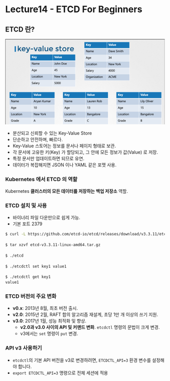 # Lecture14 - ETCD For Beginners

## ETCD 란?

![스크린샷 2025-07-30 오전 8.41.51.png](./img/lecture14_1.png)

- 분산되고 신뢰할 수 있는 Key-Value Store
- 단순하고 안전하며, 빠르다.
- Key-Value 스토어는 정보를 문서나 페이지 형태로 보관.
- 각 문서에 고유한 키(Key) 가 할당되고, 그 안에 모든 정보가 값(Value) 로 저장.
- 특정 문서만 업데이트하면 되므로 유연.
- 데이터가 복잡해지면 JSON 이나 YAML 같은 포맷 사용.

### Kubernetes 에서 ETCD 의 역할

Kubernetes **클러스터의 모든 데이터를 저장하는 백업 저장소** 역할.

### ETCD 설치 및 사용

- 바이너리 파일 다운만으로 쉽게 가능.
- 기본 포트 2379

```bash
$ curl -L https://github.com/etcd-io/etcd/releases/download/v3.3.11/etcd-v3.3.11-linux-amd64.tar.gz -o etcd-v3.3.11-linux-amd64.tar.gz

$ tar xzvf etcd-v3.3.11-linux-amd64.tar.gz

$ ./etcd

$ ./etcdctl set key1 value1

$ ./etcdctl get key1
value1

```

### ETCD 버전의 주요 변화

- **v0.x**: 2013년 8월, 최초 버전 출시.
- **v2.0**: 2015년 2월, RAFT 합의 알고리즘 재설계, 초당 1만 개 이상의 쓰기 지원.
- **v3.0**: 2017년 1월, 성능 최적화 및 향상.
    - **v2.0과 v3.0 사이의 API 및 커맨드 변화**. `etcdctl` 명령의 문법이 크게 변경.
    - v3에서는 `set` 명령이 `put` 변경.

### API v3 사용하기

- `etcdctl`의 기본 API 버전을 v3로 변경하려면, `ETCDCTL_API=3` 환경 변수를 설정해야 합니다.
- `export ETCDCTL_API=3` 명령으로 전체 세션에 적용